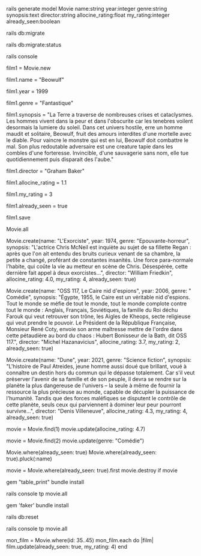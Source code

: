 rails generate model Movie name:string year:integer genre:string synopsis:text director:string allocine_rating:float my_rating:integer already_seen:boolean

rails db:migrate

rails db:migrate:status

rails console

film1 = Movie.new

film1.name = "Beowulf"

film1.year = 1999

film1.genre = "Fantastique"

film1.synopsis = "La Terre a traverse de nombreuses crises et cataclysmes. Les hommes vivent dans la peur et dans l'obscurite car les tenebres voilent desormais la lumiere du soleil. Dans cet univers hostile, erre un homme maudit et solitaire, Beowulf, fruit des amours interdites d'une mortelle avec le diable. Pour vaincre le monstre qui est en lui, Beowulf doit combattre le mal. Son plus redoutable adversaire est une creature tapie dans les combles d'une forteresse. Invincible, d'une sauvagerie sans nom, elle tue quotidiennement puis disparait des l'aube."

film1.director = "Graham Baker"

film1.allocine_rating = 1.1

film1.my_rating = 3

film1.already_seen = true

film1.save

Movie.all

Movie.create(name: "L'Exorciste", year: 1974, genre: "Epouvante-horreur", synopsis: "L'actrice Chris McNeil est inquiète au sujet de sa fillette Regan : après que l'on ait entendu des bruits curieux venant de sa chambre, la petite a changé, proférant de constantes insanités. Une force para-normale l'habite, qui coûte la vie au metteur en scène de Chris. Désespérée, cette dernière fait appel à deux exorcistes...", director: "William Friedkin", allocine_rating: 4.0, my_rating: 4, already_seen: true)

Movie.create(name: "OSS 117, Le Caire nid d'espions", year: 2006, genre: " Comédie", synopsis: "Égypte, 1955, le Caire est un véritable nid d'espions. Tout le monde se méfie de tout le monde, tout le monde complote contre tout le monde : Anglais, Français, Soviétiques, la famille du Roi déchu Farouk qui veut retrouver son trône, les Aigles de Kheops, secte religieuse qui veut prendre le pouvoir. Le Président de la République Française, Monsieur René Coty, envoie son arme maîtresse mettre de l'ordre dans cette pétaudière au bord du chaos : Hubert Bonisseur de la Bath, dit OSS 117.", director: "Michel Hazanavicius", allocine_rating: 3.7, my_rating: 2, already_seen: true)

Movie.create(name: "Dune", year: 2021, genre: "Science fiction", synopsis: "L'histoire de Paul Atreides, jeune homme aussi doué que brillant, voué à connaître un destin hors du commun qui le dépasse totalement. Car s'il veut préserver l'avenir de sa famille et de son peuple, il devra se rendre sur la planète la plus dangereuse de l'univers – la seule à même de fournir la ressource la plus précieuse au monde, capable de décupler la puissance de l'humanité. Tandis que des forces maléfiques se disputent le contrôle de cette planète, seuls ceux qui parviennent à dominer leur peur pourront survivre…", director: "Denis Villeneuve", allocine_rating: 4.3, my_rating: 4, already_seen: true)

movie = Movie.find(1)
movie.update(allocine_rating: 4.7)

movie = Movie.find(2)
movie.update(genre: "Comédie")

Movie.where(already_seen: true)
Movie.where(already_seen: true).pluck(:name)

movie = Movie.where(already_seen: true).first
movie.destroy if movie

gem "table_print"
bundle install

rails console
tp movie.all

gem 'faker'
bundle install

rails db:reset

rails console
tp movie.all

mon_film = Movie.where(id: 35..45)
mon_film.each do |film|
  film.update(already_seen: true, my_rating: 4)
end





